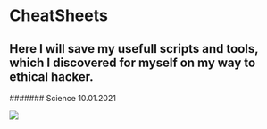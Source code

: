 # CheatSheets

## Here I will save my usefull scripts and tools, which I discovered for myself on my way to ethical hacker.

####### Science 10.01.2021

![](https://www.kindpng.com/picc/m/3-34478_cute-cat-gatito-tumblr-welcome-png-cute-welcome.png)
